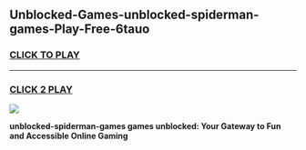 
## Unblocked-Games-unblocked-spiderman-games-Play-Free-6tauo
<h3>
<a href="https://premium76.site?title=unblocked-spiderman-games&ref=09A">CLICK TO PLAY</a></h3>
<hr>

<h3>
<a href="https://premium76.site?title=unblocked-spiderman-games&ref=09A">CLICK 2 PLAY</a>
  
</h3>

<a href="https://premium76.site?title=unblocked-spiderman-games&ref=09A"><img src="https://clearcache.store/games.png"></a>


**unblocked-spiderman-games games unblocked: Your Gateway to Fun and Accessible Online Gaming**
